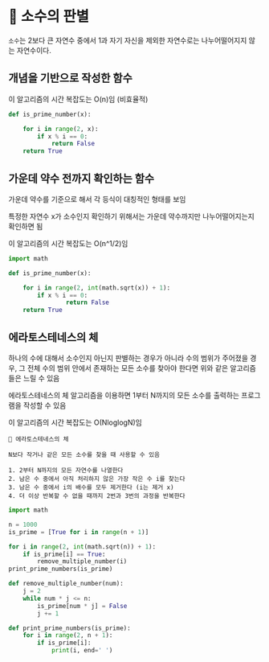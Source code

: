 # 🥥 소수의 판별

`소수`는 2보다 큰 자연수 중에서 1과 자기 자신을 제외한 자연수로는 나누어떨어지지 않는 자연수이다.

## 개념을 기반으로 작성한 함수

이 알고리즘의 시간 복잡도는 O(n)임 (비효율적)

```python
def is_prime_number(x):

	for i in range(2, x):
		if x % i == 0:
			return False
	return True
```

## 가운데 약수 전까지 확인하는 함수

가운데 약수를 기준으로 해서 각 등식이 대칭적인 형태를 보임

특정한 자연수 x가 소수인지 확인하기 위해서는 가운데 약수까지만 나누어떨어지는지 확인하면 됨

이 알고리즘의 시간 복잡도는 O(n^1/2)임

```python
import math

def is_prime_number(x):

	for i in range(2, int(math.sqrt(x)) + 1):
		if x % i == 0:
				return False
	return True
```

## 에라토스테네스의 체

하나의 수에 대해서 소수인지 아닌지 판별하는 경우가 아니라 수의 범위가 주어졌을 경우, 그 전체 수의 범위 안에서 존재하는 모든 소수를 찾아야 한다면 위와 같은 알고리즘들은 느릴 수 있음

에라토스테네스의 체 알고리즘을 이용하면 1부터 N까지의 모든 소수를 출력하는 프로그램을 작성할 수 있음

이 알고리즘의 시간 복잡도는 O(NloglogN)임

<aside>

    💫 에라토스테네스의 체

    N보다 작거나 같은 모든 소수를 찾을 때 사용할 수 있음

    1. 2부터 N까지의 모든 자연수를 나열한다
    2. 남은 수 중에서 아직 처리하지 않은 가장 작은 수 i를 찾는다
    3. 남은 수 중에서 i의 배수를 모두 제거한다 (i는 제거 x)
    4. 더 이상 반복할 수 없을 때까지 2번과 3번의 과정을 반복한다
</aside>

```python
import math

n = 1000
is_prime = [True for i in range(n + 1)]

for i in range(2, int(math.sqrt(n)) + 1):
	if is_prime[i] == True:
		remove_multiple_number(i)
print_prime_numbers(is_prime)
```

```python
def remove_multiple_number(num):
	j = 2
	while num * j <= n:
		is_prime[num * j] = False
		j += 1
```

```python
def print_prime_numbers(is_prime):
	for i in range(2, n + 1):
		if is_prime[i]:
			print(i, end=' ')
```